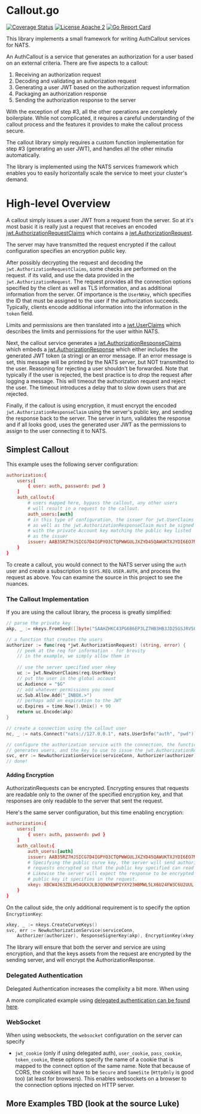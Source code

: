 # Callout.go

[![Coverage Status](https://coveralls.io/repos/github/synadia-io/callout.go/badge.svg?branch=main)](https://coveralls.io/github/synadia-io/callout.go?branch=main)
[![License Apache 2](https://img.shields.io/badge/License-Apache2-blue.svg)](https://www.apache.org/licenses/LICENSE-2.0)
[![Go Report Card](https://goreportcard.com/badge/github.com/synadia-io/callout.go)](https://goreportcard.com/report/github.com/synadia-io/callout.go)

This library implements a small framework for writing AuthCallout services for
NATS.

An AuthCallout is a service that generates an authorization for a user based on
an external criteria. There are five aspects to a callout:

1. Receiving an authorization request
1. Decoding and validating an authorization request
1. Generating a user JWT based on the authorization request information
1. Packaging an authorization response
1. Sending the authorization response to the server

With the exception of step #3, all the other operations are completely
boilerplate. While not complicated, it requires a careful understanding of the
callout process and the features it provides to make the callout process secure.

The callout library simply requires a custom function implementation for step #3
(generating an user JWT), and handles all the other minutia automatically.

The library is implemented using the NATS services framework which enables you
to easily horizontally scale the service to meet your cluster's demand.

# High-level Overview

A callout simply issues a user JWT from a request from the server. So at it's
most basic it is really just a request that receives an encoded
[jwt.AuthorizationRequestClaims](https://pkg.go.dev/github.com/nats-io/jwt/v2#AuthorizationRequestClaims)
which contains a
[jwt.AuthorizationRequest](https://pkg.go.dev/github.com/nats-io/jwt/v2#AuthorizationRequest).

The server may have transmitted the request encrypted if the callout
configuration specifies an encryption public key.

After possibly decrypting the request and decoding the
`jwt.AuthorizationRequestClaims`, some checks are performed on the request. if
its valid, and use the data provided in the `jwt.AuthorizationRequest`. The
request provides all the connection options specified by the client as well as
TLS information, and as additional information from the server. Of importance is
the `UserNKey`, which specifies the ID that must be assigned to the user if the
authorization succeeds. Typically, clients encode additional information into
the information in the `token` field.

Limits and permissions are then translated into a
[jwt.UserClaims](https://pkg.go.dev/github.com/nats-io/jwt/v2#UserClaims) which
describes the limits and permissions for the user within NATS.

Next, the callout service generates a
[jwt.AuthorizationResponseClaims](https://pkg.go.dev/github.com/nats-io/jwt/v2#AuthorizationResponseClaims)
which embeds a
[jwt.AuthorizationResponse](https://pkg.go.dev/github.com/nats-io/jwt/v2#AuthorizationResponse)
which either includes the generated JWT token (a string) or an error message. If
an error message is set, this message will be printed by the NATS server, but
NOT transmitted to the user. Reasoning for rejecting a user shouldn't be
forwarded. Note that typically if the user is rejected, the best practice is to
_drop_ the request after logging a message. This will timeout the authorization
request and reject the user. The timeout introduces a delay that to slow down
users that are rejected.

Finally, if the callout is using encryption, it must encrypt the encoded
`jwt.AuthorizationResponseClaim` using the server's public key, and sending the
response back to the server. The server in turn, validates the response and if
all looks good, uses the generated user JWT as the permissions to assign to the
user connecting it to NATS.

## Simplest Callout

This example uses the following server configuration:

```conf
authorization:{
    users:[
        { user: auth, password: pwd }
    ]
    auth_callout:{
        # users mapped here, bypass the callout, any other users
        # will result in a request to the callout.
        auth_users:[auth]
        # in this type of configuration, the issuer for jwt.UserClaims
        # as well as the jwt.AuthorizationResponseClaim must be signed
        # with the private Account key matching the public key listed
        # as the issuer
        issuer: AAB35RZ7HJSICG7D4IGPYO3CTQPWWGULJXZYD45QAWUKTXJYDI6EO7MV
    }
}
```

To create a callout, you would connect to the NATS server using the `auth` user
and create a subscription to `$SYS.REQ.USER.AUTH`, and process the request as
above. You can examine the source in this project to see the nuances.

### The Callout Implementation

If you are using the callout library, the process is greatly simplified:

```go
// parse the private key
akp, _ := nkeys.FromSeed([]byte("SAAHZHKC43PG6B6EP3LZ7HB3HB3JD25GSJRV5LFZE2A6XFT57SDFRSEI4E"))

// a function that creates the users
authorizer := func(req *jwt.AuthorizationRequest) (string, error) {
	// peek at the req for information - for brevity
	// in the example, we simply allow them in
	
	// use the server specified user nkey
    uc := jwt.NewUserClaims(req.UserNkey)
	// put the user in the global account
    uc.Audience = "$G"
	// add whatever permissions you need
    uc.Sub.Allow.Add("_INBOX.>")
	// perhaps add an expiration to the JWT
    uc.Expires = time.Now().Unix() + 90
    return uc.Encode(akp)
}

// create a connection using the callout user
nc, _ := nats.Connect("nats://127.0.0.1", nats.UserInfo("auth", "pwd"))

// configure the authorization service with the connection, the function that 
// generates users, and the key to use to issue the jwt.AuthorizationResponseClaims
svc, err := NewAuthorizationService(serviceConn, Authorizer(authorizer), ResponseSignerKey(akp))
// done!
```

#### Adding Encryption

AuthorizatinRequests can be encrypted. Encrypting ensures that requests are
readable only to the owner of the specified encryption key, and that responses
are only readable to the server that sent the request.

Here's the same server configuration, but this time enabling encryption:

```conf
authorization:{
    users:[
        { user: auth, password: pwd }
    ]
    auth_callout:{
        auth_users:[auth]
        issuer: AAB35RZ7HJSICG7D4IGPYO3CTQPWWGULJXZYD45QAWUKTXJYDI6EO7MV
        # Specifying the public curve key, the server will send authorization
        # requests encrypted so that the public key specified can read them.
        # Likewise the server will expect the response to be encrypted on the
        # public key it specifies in the request.
        xkey: XBCW4J63ZDLH54GKXJLBJQOWXEWPIYXY23HBMWL5LX6U24FW3C6U2UUL
    }
}
```

On the callout side, the only additional requirement is to specify the option
`EncryptionKey`:

```go
xkey, _ := nkeys.CreateCurveKeys()
svc, err := NewAuthorizationService(serviceConn,
    Authorizer(authorizer), ResponseSignerKey(akp), EncryptionKey(xkey))
```

The library will ensure that both the server and service are using encryption,
and that the keys assets from the request are encrypted by the sending server,
and will encrypt the AuthorizationResponse.

### Delegated Authentication

Delegated Authentication increases the complixity a bit more. When using

A more complicated example using
[delegated authentication can be found here](examples/delegated/README.md).

### WebSocket

When using websockets, the `websocket` configuration on the server can specify

- `jwt_cookie` (only if using delegated auth), `user_cookie`, `pass_cookie`,
  `token_cookie`, these options specify the name of a cookie that is mapped to
  the connect option of the same name. Note that because of CORS, the cookies
  will have to be `Secure` and `SameSite` (`HttpOnly` is good too) (at least for
  browsers). This enables websockets on a browser to the connection options
  injected on HTTP server.

## More Examples TBD (look at the source Luke)
